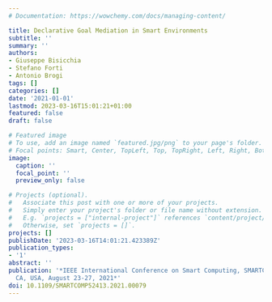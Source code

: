 ```yaml
---
# Documentation: https://wowchemy.com/docs/managing-content/

title: Declarative Goal Mediation in Smart Environments
subtitle: ''
summary: ''
authors:
- Giuseppe Bisicchia
- Stefano Forti
- Antonio Brogi
tags: []
categories: []
date: '2021-01-01'
lastmod: 2023-03-16T15:01:21+01:00
featured: false
draft: false

# Featured image
# To use, add an image named `featured.jpg/png` to your page's folder.
# Focal points: Smart, Center, TopLeft, Top, TopRight, Left, Right, BottomLeft, Bottom, BottomRight.
image:
  caption: ''
  focal_point: ''
  preview_only: false

# Projects (optional).
#   Associate this post with one or more of your projects.
#   Simply enter your project's folder or file name without extension.
#   E.g. `projects = ["internal-project"]` references `content/project/deep-learning/index.md`.
#   Otherwise, set `projects = []`.
projects: []
publishDate: '2023-03-16T14:01:21.423389Z'
publication_types:
- '1'
abstract: ''
publication: '*IEEE International Conference on Smart Computing, SMARTCOMP 2021, Irvine,
  CA, USA, August 23-27, 2021*'
doi: 10.1109/SMARTCOMP52413.2021.00079
---
```

